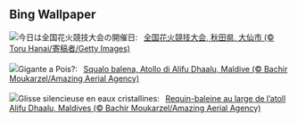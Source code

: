 ## Bing Wallpaper
![](https://www.bing.com/th?id=OHR.OmagariFireworks2025_JA-JP5692415884_UHD.jpg&w=1000)今日は全国花火競技大会の開催日:&nbsp;&ensp;[全国花火競技大会, 秋田県, 大仙市 (© Toru Hanai/寄稿者/Getty Images)](https://www.bing.com/th?id=OHR.OmagariFireworks2025_JA-JP5692415884_UHD.jpg)
<br><br/>
![](https://www.bing.com/th?id=OHR.MaldivesWhaleShark_IT-IT0005084391_UHD.jpg&w=1000)Gigante a Pois?:&nbsp;&ensp;[Squalo balena, Atollo di Alifu Dhaalu, Maldive (© Bachir Moukarzel/Amazing Aerial Agency)](https://www.bing.com/th?id=OHR.MaldivesWhaleShark_IT-IT0005084391_UHD.jpg)
<br><br/>
![](https://www.bing.com/th?id=OHR.MaldivesWhaleShark_FR-FR6621180531_UHD.jpg&w=1000)Glisse silencieuse en eaux cristallines:&nbsp;&ensp;[Requin-baleine au large de l’atoll Alifu Dhaalu, Maldives (© Bachir Moukarzel/Amazing Aerial Agency)](https://www.bing.com/th?id=OHR.MaldivesWhaleShark_FR-FR6621180531_UHD.jpg)
<br><br/>
